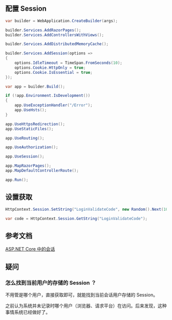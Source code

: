 

## 配置 Session

```cs {8-13,30}
var builder = WebApplication.CreateBuilder(args);

builder.Services.AddRazorPages();
builder.Services.AddControllersWithViews();

builder.Services.AddDistributedMemoryCache();

builder.Services.AddSession(options =>
{
    options.IdleTimeout = TimeSpan.FromSeconds(10);
    options.Cookie.HttpOnly = true;
    options.Cookie.IsEssential = true;
});

var app = builder.Build();

if (!app.Environment.IsDevelopment())
{
    app.UseExceptionHandler("/Error");
    app.UseHsts();
}

app.UseHttpsRedirection();
app.UseStaticFiles();

app.UseRouting();

app.UseAuthorization();

app.UseSession();

app.MapRazorPages();
app.MapDefaultControllerRoute();

app.Run();
```


## 设置获取

```cs
HttpContext.Session.SetString("LoginValidateCode", new Random().Next(1000, 9000).ToString());

var code = HttpContext.Session.GetString("LoginValidateCode");
```

## 参考文档
[ASP.NET Core 中的会话](https://learn.microsoft.com/zh-cn/aspnet/core/fundamentals/app-state?view=aspnetcore-7.0)

## 疑问

### 怎么找到当前用户的存储的 Session ？

不用管是哪个用户，直接获取即可，就能找到当前会话用户存储的 Session。

之前认为系统并未记录时哪个用户（浏览器、请求平台）在访问。后来发现，这种事情系统已经做好了。
